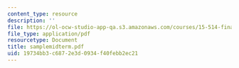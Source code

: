 ```yaml
---
content_type: resource
description: ''
file: https://ol-ocw-studio-app-qa.s3.amazonaws.com/courses/15-514-financial-and-managerial-accounting-summer-2003/19734bb3c6872e3d0934f40febb2ec21_samplemidterm.pdf
file_type: application/pdf
resourcetype: Document
title: samplemidterm.pdf
uid: 19734bb3-c687-2e3d-0934-f40febb2ec21
---
```

